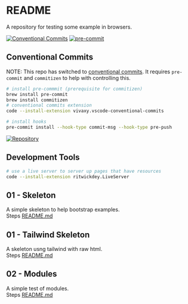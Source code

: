 # README

A repository for testing some example in browsers.  

[![Conventional Commits](https://img.shields.io/badge/Conventional%20Commits-1.0.0-%23FE5196?logo=conventionalcommits&logoColor=white)](https://conventionalcommits.org) [![pre-commit](https://img.shields.io/badge/pre--commit-enabled-brightgreen?logo=pre-commit)](https://github.com/pre-commit/pre-commit)  
  
## Conventional Commits

NOTE: This repo has switched to [conventional commits](https://www.conventionalcommits.org/en/v1.0.0). It requires `pre-commit` and `commitizen` to help with controlling this.  

```sh
# install pre-commmit (prerequisite for commitizen)
brew install pre-commit
brew install commitizen
# conventional commits extension
code --install-extension vivaxy.vscode-conventional-commits

# install hooks
pre-commit install --hook-type commit-msg --hook-type pre-push
```

[![Repository](https://skillicons.dev/icons?i=html,tailwind)](https://skillicons.dev)

## Development Tools

```sh
# use a live server to server up pages that have resources
code --install-extension ritwickdey.LiveServer
```

## 01 - Skeleton

A simple skeleton to help bootstrap examples.  
Steps [README.md](./01_skeleton/README.md)  

## 01 - Tailwind Skeleton

A skeleton usng tailwind with raw html.  
Steps [README.md](./01_tailwind_skeleton/README.md)  

## 02 - Modules

A simple test of modules.  
Steps [README.md](./02_modules/README.md)  
